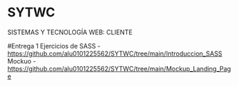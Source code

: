 # SYTWC

SISTEMAS Y TECNOLOGÍA WEB: CLIENTE

#Entrega 1
Ejercicios de SASS - https://github.com/alu0101225562/SYTWC/tree/main/Introduccion_SASS
Mockuo - https://github.com/alu0101225562/SYTWC/tree/main/Mockup_Landing_Page
